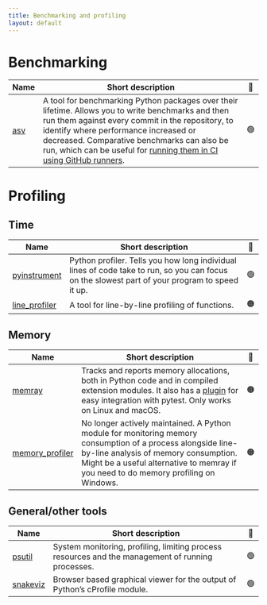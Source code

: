 ```yaml
---
title: Benchmarking and profiling
layout: default
---
```


# Benchmarking

| Name                                         | Short description                                                                                                                                                                                                                                                                                                                                                                         | 🚦  |
| -------------------------------------------- | ----------------------------------------------------------------------------------------------------------------------------------------------------------------------------------------------------------------------------------------------------------------------------------------------------------------------------------------------------------------------------------------- | :-: |
| [asv](https://asv.readthedocs.io/en/stable/) | A tool for benchmarking Python packages over their lifetime. Allows you to write benchmarks and then run them against every commit in the repository, to identify where performance increased or decreased. Comparative benchmarks can also be run, which can be useful for [running them in CI using GitHub runners](https://labs.quansight.org/blog/2021/08/github-actions-benchmarks). | 🟢  |

# Profiling

## Time

| Name                                                          | Short description                                                                                                                              | 🚦  |
| ------------------------------------------------------------- | ---------------------------------------------------------------------------------------------------------------------------------------------- | :-: |
| [pyinstrument](https://pyinstrument.readthedocs.io/en/stable) | Python profiler. Tells you how long individual lines of code take to run, so you can focus on the slowest part of your program to speed it up. | 🟢  |
| [line_profiler](https://pypi.org/project/line-profiler/)      | A tool for line-by-line profiling of functions.                                                                                                | 🟠  |

## Memory

| Name                                                         | Short description                                                                                                                                                                                                                           | 🚦  |
| ------------------------------------------------------------ | ------------------------------------------------------------------------------------------------------------------------------------------------------------------------------------------------------------------------------------------- | :-: |
| [memray](https://bloomberg.github.io/memray/)                | Tracks and reports memory allocations, both in Python code and in compiled extension modules. It also has a [plugin](https://pytest-memray.readthedocs.io/en/latest/) for easy integration with pytest. Only works on Linux and macOS.      | 🟠  |
| [memory_profiler](https://pypi.org/project/memory-profiler/) | No longer actively maintained. A Python module for monitoring memory consumption of a process alongside line-by-line analysis of memory consumption. Might be a useful alternative to memray if you need to do memory profiling on Windows. | 🟠  |

## General/other tools

| Name                                               | Short description                                                                                 | 🚦  |
| -------------------------------------------------- | ------------------------------------------------------------------------------------------------- | :-: |
| [psutil](https://psutil.readthedocs.io/en/latest/) | System monitoring, profiling, limiting process resources and the management of running processes. | 🟢  |
| [snakeviz](https://jiffyclub.github.io/snakeviz/)  | Browser based graphical viewer for the output of Python’s cProfile module.                        | 🟢  |
